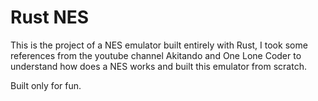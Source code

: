 # Rust NES

This is the project of a NES emulator built entirely with Rust, I took some references from the youtube channel Akitando and One Lone Coder to understand how does a NES works and built this emulator from scratch.

Built only for fun.
